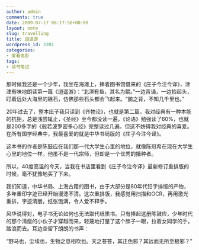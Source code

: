 ```yaml
---
author: admin
comments: true
date: 2009-07-17 08:17:58+00:00
layout: note
slug: travelling
title: 逍遥游
wordpress_id: 2201
categories:
- 爱看电影
tags:
- 读书笔记
---
```


那时候我还是一个少年，我坐在海滩上，捧着图书馆借来的《庄子今注今译》，津津有味地朗读第一篇《逍遥游》：“北溟有鱼，其名为鲲。”一边背诵，一边抬起头，盯着远处大海里的礁石，仿佛那些石头都会飞起来。“鹏之背，不知几千里也。”

20年过去了，整本庄子我只读到《齐物论》，也就是第二篇。我对经典有一种本能的抗拒，总是浅尝辄止，《圣经》至今都没读一遍，《论语》勉强读了60%，也就是200多字的《般若波罗密多心经》完整读过几遍。但这不妨碍我对经典的喜爱。在所有国学经典中，我最喜爱的就是中华书局版的《庄子今注今译》。

这本书的作者是陈鼓应在我们那一代大学生心里的地位，就像陈冠希在现在大学生心里的地位一样。他虽不是一代宗师，但却是一个优秀的播种者。

所以，40度高温的今天，当我在书店里看到《庄子今注今译》最新修订重排版的时候，毫不犹豫地买了下来。

我们知道，中华书局、上海古籍的图书，由于大部分是80年代铅字排版的产物，多年重印字迹已经开始漫漶不清。这次重排版，我感觉用扫描和OCR，再用激光重排，字迹清丽，纸张饱满，令人爱不释手。

风华说得对，电子书无论如何也无法取代纸质书。只有捧起这册陈鼓应，少年时代的那个清瘦的小伙子才穿越而来，轻蔑地打量了这个胖子一眼，拉着女同学的手，踏浪而去。耳边空留下朗朗的书声：

“野马也，尘埃也，生物之息相吹也。天之苍苍，其正色邪？其远而无所至极邪？”


		
		
		



